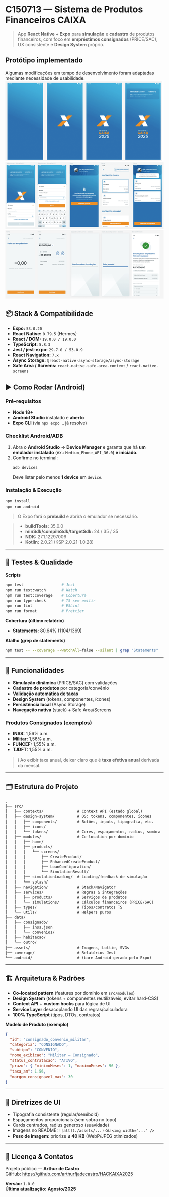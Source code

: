 # C150713 — Sistema de Produtos Financeiros CAIXA

> App **React Native + Expo** para **simulação** e **cadastro** de produtos financeiros, com foco em **empréstimos consignados** (PRICE/SAC), UX consistente e **Design System** próprio.

## Protótipo implementado
Algumas modificações em tempo de desenvolvimento foram adaptadas mediante necessidade de usabilidade.
![Início](./assets/splash.png)
![Início](./assets/initiate.png)
![Início](./assets/simulation.png)

## 📦 Stack & Compatibilidade

- **Expo:** `53.0.20`  
- **React Native:** `0.79.5` (Hermes)  
- **React / DOM:** `19.0.0 / 19.0.0`  
- **TypeScript:** `5.8.3`  
- **Jest / jest-expo:** `29.7.0 / 53.0.9`  
- **React Navigation:** `7.x`  
- **Async Storage:** `@react-native-async-storage/async-storage`  
- **Safe Area / Screens:** `react-native-safe-area-context` / `react-native-screens`


## ▶️ Como Rodar (Android)

### Pré-requisitos
- **Node 18+**
- **Android Studio** instalado e **aberto**
- **Expo CLI** (via `npx expo …` já resolve)

### Checklist Android/ADB
1. Abra o **Android Studio** → **Device Manager** e garanta que há **um emulador instalado** (ex.: `Medium_Phone_API_36.0`) **e iniciado**.  
2. Confirme no terminal:
   ```bash
   adb devices
   ```
   Deve listar pelo menos **1 device** em `device`.

### Instalação & Execução
```bash
npm install
npm run android
```

> O Expo fará o **prebuild** e abrirá o emulador se necessário. 

> - **buildTools:** 35.0.0  
> - **minSdk/compileSdk/targetSdk:** 24 / 35 / 35  
> - **NDK:** 27.1.12297006  
> - **Kotlin:** 2.0.21 (KSP 2.0.21-1.0.28)


---

## 🧪 Testes & Qualidade

**Scripts**
```bash
npm test                 # Jest
npm run test:watch       # Watch
npm run test:coverage    # Cobertura
npm run type-check       # TS sem emitir
npm run lint             # ESLint
npm run format           # Prettier
```

**Cobertura (último relatório)**
- **Statements:** 80.64% (1104/1369)  

**Atalho (grep de statements)**
```bash
npm test -- --coverage --watchAll=false --silent | grep "Statements"
```

---

## 🚀 Funcionalidades

- **Simulação dinâmica** (PRICE/SAC) com validações  
- **Cadastro de produtos** por categoria/convênio  
- **Validação automática de taxas**  
- **Design System** (tokens, componentes, ícones)  
- **Persistência local** (Async Storage)  
- **Navegação nativa** (stack) + Safe Area/Screens

### Produtos Consignados (exemplos)
- **INSS:** 1,56% a.m.  
- **Militar:** 1,56% a.m.  
- **FUNCEF:** 1,55% a.m.  
- **TJDFT:** 1,55% a.m.

> ℹ️ Ao exibir taxa anual, deixar claro que é **taxa efetiva anual** derivada da mensal.

---

## 🗂️ Estrutura do Projeto

```
.
├── src/
│   ├── contexts/               # Context API (estado global)
│   ├── design-system/          # DS: tokens, componentes, ícones
│   │   ├── components/         # Botões, inputs, tipografia, etc.
│   │   ├── icons/
│   │   └── tokens/             # Cores, espaçamentos, radius, sombra
│   ├── modules/                # Co-location por domínio
│   │   ├── home/
│   │   ├── products/
│   │   │   └── screens/
│   │   │       ├── CreateProduct/
│   │   │       ├── EnhancedCreateProduct/
│   │   │       ├── LoanConfiguration/
│   │   │       └── SimulationResult/
│   │   ├── simulationLoading/  # Loading/feedback de simulação
│   │   └── splash/
│   ├── navigation/             # Stack/Navigator
│   ├── services/               # Regras & integrações
│   │   ├── products/           # Serviços de produtos
│   │   └── simulations/        # Cálculos financeiros (PRICE/SAC)
│   ├── types/                  # Tipos/contratos TS
│   └── utils/                  # Helpers puros
├── data/
│   ├── consignado/
│   │   ├── inss.json
│   │   └── convenios/
│   ├── habitacao/
│   └── outro/
├── assets/                     # Imagens, Lottie, SVGs
├── coverage/                   # Relatórios Jest
└── android/                    # (bare Android gerado pelo Expo)
```

---

## 🏗️ Arquitetura & Padrões

- **Co-located pattern** (features por domínio em `src/modules`)  
- **Design System** (tokens + componentes reutilizáveis; evitar hard-CSS)  
- **Context API** + **custom hooks** para lógica de UI  
- **Service Layer** desacoplando UI das regras/calculadora  
- **100% TypeScript** (tipos, DTOs, contratos)

**Modelo de Produto (exemplo)**
```json
{
  "id": "consignado_convenio_militar",
  "categoria": "CONSIGNADO",
  "subtipo": "CONVENIO",
  "nome_exibicao": "Militar – Consignado",
  "status_contratacao": "ATIVO",
  "prazo": { "minimoMeses": 1, "maximoMeses": 96 },
  "taxa_am": 1.56,
  "margem_consignavel_max": 30
}
```

---

## 🎨 Diretrizes de UI

- Tipografia consistente (regular/semibold)  
- Espaçamentos proporcionais (sem sobra no topo)  
- Cards centrados, radius generoso (suavidade)  
- Imagens no README: `![alt](./assets/...)` ou `<img width="..." />`  
- **Peso de imagem**: priorize **≤ 40 KB** (WebP/JPEG otimizados)

---

## 📄 Licença & Contatos

Projeto público — **Arthur de Castro**  
GitHub: <https://github.com/arthurfjadecastro/HACKAIXA2025>

**Versão:** `1.0.0`  
**Última atualização:** **Agosto/2025**

